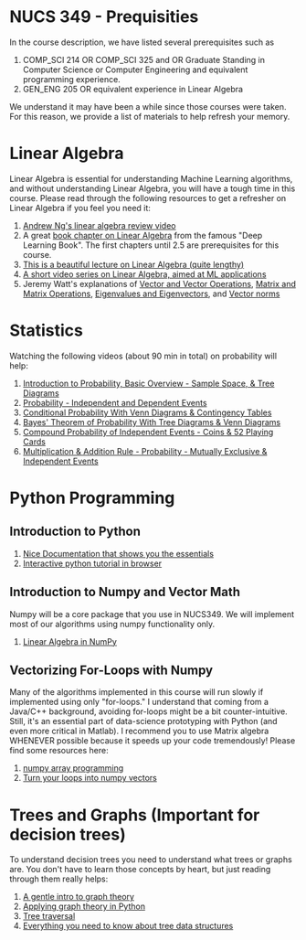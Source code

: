 # NUCS 349 - Prequisities

In the course description, we have listed several prerequisites such as 
1.  COMP_SCI 214 OR COMP_SCI 325 and OR Graduate Standing in Computer Science or Computer Engineering and equivalent programming experience.
1.  GEN_ENG 205 OR equivalent experience in Linear Algebra

We understand it may have been a while since those courses were taken. For this reason, we provide a list of materials to help refresh your memory.

# Linear Algebra
Linear Algebra is essential for understanding Machine Learning algorithms, and without understanding Linear Algebra, you will have a tough time in this course. Please read through the following resources to get a refresher on Linear Algebra if you feel you need it:

1. [Andrew Ng's linear algebra review video](https://www.youtube.com/watch?v=Dft1cqjwlXE)   
1. A great [book chapter on Linear Algebra](https://www.deeplearningbook.org/contents/linear_algebra.html) from the famous "Deep Learning Book". The first chapters until 2.5 are prerequisites for this course.
1. [This is a beautiful lecture on Linear Algebra (quite lengthy)](https://www.youtube.com/playlist?list=PL2jykFOD1AWazz20_QRfESiJ2rthDF9-Z)
1. [A short video series on Linear Algebra, aimed at ML applications](https://www.youtube.com/playlist?list=PLupD_xFct8mEYg5q8itrFDuDaWKDtjSj_)
1. Jeremy Watt's explanations of [Vector and Vector Operations](https://jermwatt.github.io/machine_learning_refined/notes/16_Linear_algebra/16_2_Vectors.html), [Matrix and Matrix Operations](https://jermwatt.github.io/machine_learning_refined/notes/16_Linear_algebra/16_3_Matrices.html), 
[Eigenvalues and Eigenvectors](https://jermwatt.github.io/machine_learning_refined/notes/16_Linear_algebra/16_4_Eigen.html), and [Vector norms](https://jermwatt.github.io/machine_learning_refined/notes/16_Linear_algebra/16_5_Norms.html)

# Statistics
Watching the following videos (about 90 min in total) on probability will help:
1. [Introduction to Probability, Basic Overview - Sample Space, & Tree Diagrams](https://www.youtube.com/watch?v=SkidyDQuupA)
1. [Probability - Independent and Dependent Events](https://www.youtube.com/watch?v=lWAdPyvm400)
1. [Conditional Probability With Venn Diagrams & Contingency Tables](https://www.youtube.com/watch?v=sqDVrXq_eh0)
1. [Bayes' Theorem of Probability With Tree Diagrams & Venn Diagrams](https://www.youtube.com/watch?v=OByl4RJxnKA)
1. [Compound Probability of Independent Events - Coins & 52 Playing Cards](https://www.youtube.com/watch?v=EHU6pVSczb4)
1. [Multiplication & Addition Rule - Probability - Mutually Exclusive & Independent Events](https://www.youtube.com/watch?v=94AmzeR9n2w)


# Python Programming
## Introduction to Python
1. [Nice Documentation that shows you the essentials](https://www.w3schools.com/python/default.asp)
1. [Interactive python tutorial in browser](https://www.learnpython.org/)

## Introduction to Numpy and Vector Math
Numpy will be a core package that you use in NUCS349. We will implement most of our algorithms using numpy functionality only. 
1. [Linear Algebra in NumPy](https://www.geeksforgeeks.org/numpy-linear-algebra/)

## Vectorizing For-Loops with Numpy
Many of the algorithms implemented in this course will run slowly if implemented using only "for-loops." I understand that coming from a Java/C++ background, avoiding for-loops might be a bit counter-intuitive. Still, it's an essential part of data-science prototyping with Python (and even more critical in Matlab). I recommend you to use Matrix algebra WHENEVER possible because it speeds up your code tremendously! Please find some resources here:
1. [numpy array programming](https://realpython.com/numpy-array-programming/)
1. [Turn your loops into numpy vectors](https://towardsdatascience.com/data-science-with-python-turn-your-conditional-loops-to-numpy-vectors-9484ff9c622e)


# Trees and Graphs (Important for decision trees)
To understand decision trees you need to understand what trees or graphs are. You don't have to learn those concepts by heart, but just reading through them really helps:
1. [A gentle intro to graph theory](https://medium.com/basecs/a-gentle-introduction-to-graph-theory-77969829ead8)
1. [Applying graph theory in Python](https://www.analyticsvidhya.com/blog/2018/09/introduction-graph-theory-applications-python/)
1. [Tree traversal](https://www.geeksforgeeks.org/tree-traversals-inorder-preorder-and-postorder/)
1. [Everything you need to know about tree data structures](https://www.freecodecamp.org/news/all-you-need-to-know-about-tree-data-structures-bceacb85490c/)
